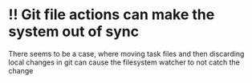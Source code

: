 !! Git file actions can make the system out of sync
===

There seems to be a case, where moving task files and then discarding local changes in git can cause the filesystem watcher to not catch the change
